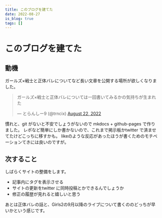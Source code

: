 ```yaml
---
title: このブログを建てた
date: 2022-08-27
is_blog: true
tags: []
---
```



# このブログを建てた

## 動機

ガールズ×戦士と正体バレについてなど長い文章を公開する場所が欲しくなりました。

<blockquote class="twitter-tweet"><p lang="ja" dir="ltr">ガールズ×戦士と正体バレについては一回書いてみるかの気持ちが生まれた</p>&mdash; とらんしー9 (@trncix) <a href="https://twitter.com/trncix/status/1561593656171446272?ref_src=twsrc%5Etfw">August 22, 2022</a></blockquote> <script async src="https://platform.twitter.com/widgets.js" charset="utf-8"></script>

慣れと、git がないと不安でしょうがないので mkdocs + github-pages で作りました。
レポなど簡単にしか書かないので、これまで掲示板かtwitter で済ませてたけどこっちに移すかも。
likeのような反応があったほうが書くためのモチベーションてきには良いのですが。


## 次すること

しばらくサイトの整備をします。

* 記事内にタグを表示させる
* サイトの更新をtwitter に同時投稿とかできるんでしょうか
* 修正の履歴が見れると嬉しいと思う

あとは正体バレの話と、Girls2の9月以降のライブについて書くののどっちが早いかという感じです。
